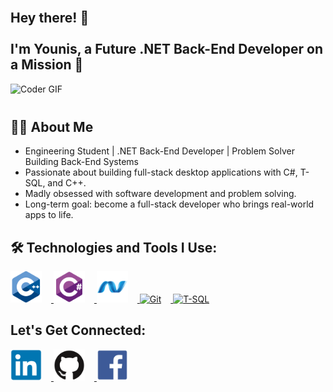 <h2 align="left">
  <br>Hey there! 👋<br>
  <br> I'm Younis, a Future .NET Back-End Developer on a Mission 🚀<br>
    
</h2>

<img src="https://media.giphy.com/media/SWoSkN6DxTszqIKEqv/giphy.gif" alt="Coder GIF" width="500" style="display: block; margin-bottom: 40px;">

<h2>👨‍💻 About Me</h2>
<ul>
  <li>Engineering Student | .NET Back-End Developer | Problem Solver Building Back-End Systems</li>
  <li>Passionate about building full-stack desktop applications with C#, T-SQL, and C++.</li>
  <li>Madly obsessed with software development and problem solving.</li>
  <li>Long-term goal: become a full-stack developer who brings real-world apps to life.</li>
</ul>

<h2>🛠 Technologies and Tools I Use:</h2>
<p>
  <a href="#" title="C++" target="_blank">
    <img src="https://raw.githubusercontent.com/devicons/devicon/master/icons/cplusplus/cplusplus-original.svg" alt="C++" width="50" height="50" style="margin-right: 15px;">
  </a>
  <a href="#" title="C#" target="_blank">
    <img src="https://raw.githubusercontent.com/devicons/devicon/master/icons/csharp/csharp-original.svg" alt="C#" width="50" height="50" style="margin-right: 15px;">
  </a>
  <a href="#" title=".NET" target="_blank">
    <img src="https://raw.githubusercontent.com/devicons/devicon/master/icons/dot-net/dot-net-original.svg" alt=".NET" width="50" height="50" style="margin-right: 15px;">
  </a>
  <a href="#" title="Git" target="_blank">
    <img src="https://www.vectorlogo.zone/logos/git-scm/git-scm-icon.svg" alt="Git" width="50" height="50" style="margin-right: 15px;">
  </a>
  <a href="#" title="T-SQL" target="_blank">
    <img src="https://cdn.iconscout.com/icon/free/png-256/microsoft-sql-server-4-1175143.png" alt="T-SQL" width="50" height="50" style="margin-right: 15px;">
  </a>
</p>

<h2> Let's Get Connected:</h2>
<p>
  <a href="https://www.linkedin.com/in/younis-said" target="_blank" title="LinkedIn">
    <img src="https://raw.githubusercontent.com/devicons/devicon/master/icons/linkedin/linkedin-original.svg" alt="LinkedIn" width="50" height="50" style="margin-right: 15px;">
  </a>
  <a href="https://github.com/YounisSaid" target="_blank" title="GitHub">
    <img src="https://raw.githubusercontent.com/devicons/devicon/master/icons/github/github-original.svg" alt="GitHub" width="50" height="50" style="margin-right: 15px;">
  </a>
  <a href="https://www.facebook.com/younis.said.143380" target="_blank" title="Facebook">
    <img src="https://raw.githubusercontent.com/devicons/devicon/master/icons/facebook/facebook-original.svg" alt="Facebook" width="50" height="50" style="margin-right: 15px;">
  </a>
</p>
